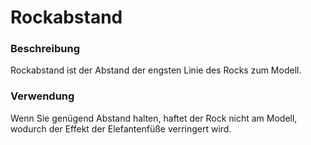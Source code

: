 Rockabstand
====
### **Beschreibung**
Rockabstand ist der Abstand der engsten Linie des Rocks zum Modell.

### **Verwendung**
Wenn Sie genügend Abstand halten, haftet der Rock nicht am Modell, wodurch der Effekt der Elefantenfüße verringert wird.